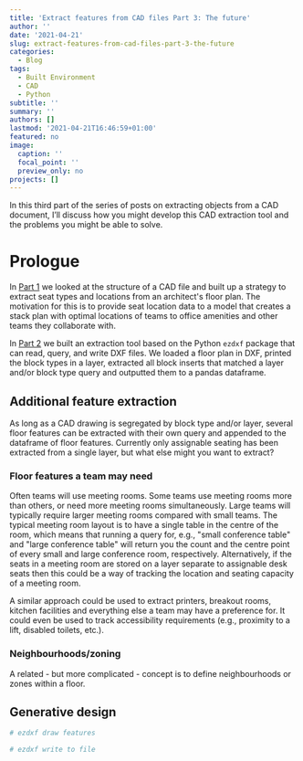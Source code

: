 ```yaml
---
title: 'Extract features from CAD files Part 3: The future'
author: ''
date: '2021-04-21'
slug: extract-features-from-cad-files-part-3-the-future
categories:
  - Blog
tags:
  - Built Environment
  - CAD
  - Python
subtitle: ''
summary: ''
authors: []
lastmod: '2021-04-21T16:46:59+01:00'
featured: no
image:
  caption: ''
  focal_point: ''
  preview_only: no
projects: []
---
```


In this third part of the series of posts on extracting objects from a CAD document, I’ll discuss how you might develop this CAD extraction tool and the problems you might be able to solve.

# Prologue
In [Part 1](https://www.algorist.co.uk/post/extract-features-from-cad-documents-part-1-a-primer/) we looked at the structure of a CAD file and built up a strategy to extract seat types and locations from an architect's floor plan. The motivation for this is to provide seat location data to a model that creates a stack plan with optimal locations of teams to office amenities and other teams they collaborate with.

In [Part 2](https://www.algorist.co.uk/post/extract-features-from-cad-documents-part-2-using-ezdxf/) we built an extraction tool based on the Python `ezdxf` package that can read, query, and write DXF files. We loaded a floor plan in DXF, printed the block types in a layer, extracted all block inserts that matched a layer and/or block type query and outputted them to a pandas dataframe.

## Additional feature extraction

As long as a CAD drawing is segregated by block type and/or layer, several floor features can be extracted with their own query and appended to the dataframe of floor features. Currently only assignable seating has been extracted from a single layer, but what else might you want to extract?

### Floor features a team may need

Often teams will use meeting rooms. Some teams use meeting rooms more than others, or need more meeting rooms simultaneously. Large teams will typically require larger meeting rooms compared with small teams. The typical meeting room layout is to have a single table in the centre of the room, which means that running a query for, e.g., "small conference table" and "large conference table" will return you the count and the centre point of every small and large conference room, respectively. Alternatively, if the seats in a meeting room are stored on a layer separate to assignable desk seats then this could be a way of tracking the location and seating capacity of a meeting room.

A similar approach could be used to extract printers, breakout rooms, kitchen facilities and everything else a team may have a preference for. It could even be used to track accessibility requirements (e.g., proximity to a lift, disabled toilets, etc.).

### Neighbourhoods/zoning

A related - but more complicated - concept is to define neighbourhoods or zones within a floor. 

## Generative design	

```python
# ezdxf draw features

# ezdxf write to file
```